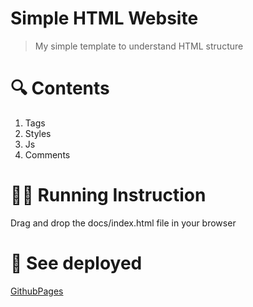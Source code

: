 # Simple HTML Website

> My simple template to understand HTML structure

# 🔍 Contents

1. Tags
2. Styles
3. Js
4. Comments

# 🏃‍♂️ Running Instruction

Drag and drop the docs/index.html file in your browser

# 🚀 See deployed

[GithubPages](https://ayonious.github.io/simple-html-template/)
